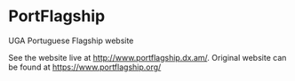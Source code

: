 # PortFlagship
UGA Portuguese Flagship website

See the website live at http://www.portflagship.dx.am/.
Original website can be found at https://www.portflagship.org/
